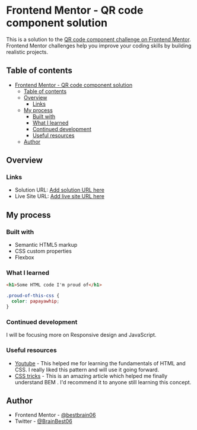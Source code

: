 # Frontend Mentor - QR code component solution

This is a solution to the [QR code component challenge on Frontend Mentor](https://www.frontendmentor.io/challenges/qr-code-component-iux_sIO_H). Frontend Mentor challenges help you improve your coding skills by building realistic projects.

## Table of contents

- [Frontend Mentor - QR code component solution](#frontend-mentor---qr-code-component-solution)
  - [Table of contents](#table-of-contents)
  - [Overview](#overview)
    - [Links](#links)
  - [My process](#my-process)
    - [Built with](#built-with)
    - [What I learned](#what-i-learned)
    - [Continued development](#continued-development)
    - [Useful resources](#useful-resources)
  - [Author](#author)

## Overview

### Links

- Solution URL: [Add solution URL here](https://your-solution-url.com)
- Live Site URL: [Add live site URL here](https://your-live-site-url.com)

## My process

### Built with

- Semantic HTML5 markup
- CSS custom properties
- Flexbox

### What I learned

```html
<h1>Some HTML code I'm proud of</h1>
```

```css
.proud-of-this-css {
  color: papayawhip;
}
```

### Continued development

I will be focusing more on Responsive design and JavaScript.

### Useful resources

- [Youtube](https://www.youtube.com) - This helped me for learning the fundamentals of HTML and CSS. I really liked this pattern and will use it going forward.
- [CSS tricks](https://css-tricks.com/) - This is an amazing article which helped me finally understand BEM . I'd recommend it to anyone still learning this concept.

## Author

- Frontend Mentor - [@bestbrain06](https://www.frontendmentor.io/profile/bestbrain06)
- Twitter - [@BrainBest06](https://www.twitter.com/BrainBest06)

